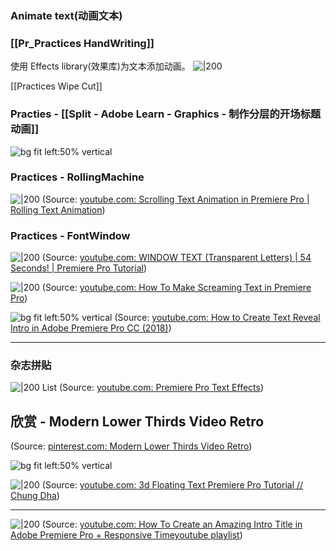 
### Animate text(动画文本)

### [[Pr_Practices  HandWriting]]
使用 Effects library(效果库)为文本添加动画。
![|200](https://i.ytimg.com/vi/RPZnLszfJEM/hqdefault.jpg)

[[Practices Wipe Cut]]










### Practies - [[Split - Adobe Learn - Graphics - 制作分层的开场标题动画]]
![bg fit left:50% vertical](https://i.imgur.com/EixhgH2.webp)



### Practices - RollingMachine 

![|200](https://i.ytimg.com/vi/H4JiUej7B6Q/hqdefault.jpg)
(Source:  [youtube.com: Scrolling Text Animation in Premiere Pro | Rolling Text Animation](https://youtu.be/H4JiUej7B6Q?t=1))


### Practices - FontWindow
![|200](https://i.ytimg.com/vi/IVl4fZrV4rc/hqdefault.jpg)
(Source:  [youtube.com: WINDOW TEXT (Transparent Letters) | 54 Seconds! | Premiere Pro Tutorial](https://youtu.be/IVl4fZrV4rc?t=0))


![|200](https://i.ytimg.com/vi/0Glr2P0JX_s/hqdefault.jpg)
(Source:  [youtube.com: How To Make Screaming Text in Premiere Pro](https://youtu.be/0Glr2P0JX_s?t=0))

![bg fit left:50% vertical](https://i.imgur.com/FXjiWHj.webp)
(Source:  [youtube.com: How to Create Text Reveal Intro in Adobe Premiere Pro CC (2018)](https://youtu.be/vScOYw0n6uE?t=1))



---


### 杂志拼贴
![|200](https://i.ytimg.com/vi/Up1qrnpBL0A/hqdefault.jpg?sqp=-oaymwEXCOADEI4CSFryq4qpAwkIARUAAIhCGAE=&rs=AOn4CLBwtHPRRoNGbce2hH7aXfam9Uj68w&days_since_epoch=20028)
List (Source:  [youtube.com: Premiere Pro Text Effects](https://www.youtube.com/playlist?list=PLgx87YSXpGnHVhyy5Y9GHDFAvDM0Tb4pI))
## 欣赏 - Modern Lower Thirds Video Retro
(Source:  [pinterest.com: Modern Lower Thirds Video Retro](https://it.pinterest.com/pin/240168592621567167/))


![bg fit left:50% vertical](https://i.imgur.com/0YC62ko.webp)


![|200](https://i.ytimg.com/vi/sgPACyNS-Bw/hqdefault.jpg)
(Source:  [youtube.com: 3d Floating Text Premiere Pro Tutorial // Chung Dha](https://youtu.be/sgPACyNS-Bw?t=9))


---


![|200](https://i.ytimg.com/vi/PJp8ncnxgNg/hqdefault.jpg)
(Source:  [youtube.com: How To Create an Amazing Intro Title in Adobe Premiere Pro + Responsive Time](https://youtu.be/PJp8ncnxgNg?t=338)[youtube playlist](https://www.youtube.comhttps://www.youtube.com/redirect?event=infocard&redir_token=QUFFLUhqbUI4bTItYkZCa2p0SHI3ZXFyX2xWNXduRm9tQXxBQ3Jtc0tuVHliMFptbmVsTm5qdkh3YjJaR0NSd2tSdFhBTHhsMGRkc2hLdTRPZXp3bTdSNVZPSTdSY1RCZ3JGSXZ3b05lSjhzdWNhTHRxQVdUa3huV1VlUExDdUtkVHJ6MnBFRGdtaV9tVWlNcFlaem5jQ1NiRQ&q=https%3A%2F%2Fwww.premierebasics.net%2Fcourses))